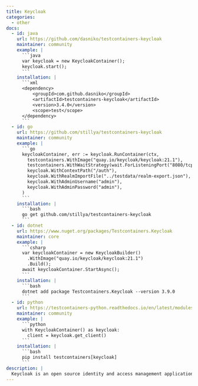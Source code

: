 ```yaml
---
title: Keycloak
categories:
  - other
docs:
  - id: java
    url: https://github.com/dasniko/testcontainers-keycloak
    maintainer: community
    example: |
      ```java
      var keycloak = new KeycloakContainer();
      keycloak.start();
      ```
    installation: |
      ```xml
      <dependency>
          <groupId>com.github.dasniko</groupId>
          <artifactId>testcontainers-keycloak</artifactId>
          <version>3.4.0</version>
          <scope>test</scope>
      </dependency>
      ```
  - id: go
    url: https://github.com/stillya/testcontainers-keycloak
    maintainer: community
    example: |
      ```go
      keycloakContainer, err := keycloak.RunContainer(ctx,
        testcontainers.WithImage("quay.io/keycloak/keycloak:21.1"),
        testcontainers.WithWaitStrategy(wait.ForListeningPort("8080/tcp")),
        keycloak.WithContextPath("/auth"),
        keycloak.WithRealmImportFile("../testdata/realm-export.json"),
        keycloak.WithAdminUsername("admin"),
        keycloak.WithAdminPassword("admin"),
      )
      ```
    installation: |
      ```bash
      go get github.com/stillya/testcontainers-keycloak
      ```
  - id: dotnet
    url: https://www.nuget.org/packages/Testcontainers.Keycloak
    maintainer: core
    example: |
      ```csharp
      var keycloakContainer = new KeycloakBuilder()
        .WithImage("quay.io/keycloak/keycloak:21.1")
        .Build();
      await keycloakContainer.StartAsync();
      ```
    installation: |
      ```bash
      dotnet add package Testcontainers.Keycloak --version 3.9.0
      ```
  - id: python
    url: https://testcontainers-python.readthedocs.io/en/latest/modules/keycloak/README.html
    maintainer: community
    example: |
      ```python
      with KeycloakContainer() as keycloak:
        client = keycloak.get_client()
      ```
    installation: |
      ```bash
      pip install testcontainers[keycloak]
      ```
description: |
  Keycloak is an open source identity and access management application that provides user federation, strong authentication, user management, fine-grained authorization, and more.
---
```

